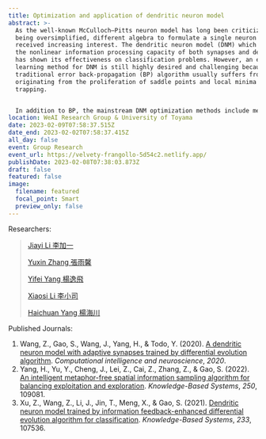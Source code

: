 ```yaml
---
title: Optimization and application of dendritic neuron model
abstract: >-
  As the well-known McCulloch–Pitts neuron model has long been criticized for
  being oversimplified, different algebra to formulate a single neuron model has
  received increasing interest. The dendritic neuron model (DNM) which considers
  the nonlinear information processing capacity of both synapses and dendrites
  has shown its effectiveness on classification problems. However, an effective
  learning method for DNM is still highly desired and challenging because the
  traditional error back-propagation (BP) algorithm usually suffers from issues
  originating from the proliferation of saddle points and local minima
  trapping. 


  In addition to BP, the mainstream DNM optimization methods include meta-heuristic algorithms (MHAs). However, over the decades, MHAs have developed a large number of different algorithms. How to screen suitable MHAs for optimizing DNM has become a hot and challenging area of research. In this study, we classified MHAs into different clusters with different population interaction networks (PIN). The performance of DNMs optimized by different clusters of MHAs is tested in the prediction and classification tasks.
location: WeAI Research Group & University of Toyama
date: 2023-02-09T07:58:37.515Z
date_end: 2023-02-02T07:58:37.415Z
all_day: false
event: Group Research
event_url: https://velvety-frangollo-5d54c2.netlify.app/
publishDate: 2023-02-08T07:38:03.873Z
draft: false
featured: false
image:
  filename: featured
  focal_point: Smart
  preview_only: false
---
```

Researchers:

> [Jiayi Li 李加一](https://velvety-frangollo-5d54c2.netlify.app/author/jiayi-li-%E6%9D%8E%E5%8A%A0%E4%B8%80/)
>
> [Yuxin Zhang 張雨馨](https://velvety-frangollo-5d54c2.netlify.app/author/yuxin-zhang-%E5%BC%B5%E9%9B%A8%E9%A6%A8/)
>
> [Yifei Yang 楊逸飛](https://velvety-frangollo-5d54c2.netlify.app/author/yifei-yang-%E6%A5%8A%E9%80%B8%E9%A3%9B/)
>
> [Xiaosi Li 李小司](https://velvety-frangollo-5d54c2.netlify.app/author/xiaosi-li-%E6%9D%8E%E5%B0%8F%E5%8F%B8/)
>
> [Haichuan Yang 楊海川](https://velvety-frangollo-5d54c2.netlify.app/author/haichuan-yang-%E6%A5%8A%E6%B5%B7%E5%B7%9D/)

Published Journals:

1. Wang, Z., Gao, S., Wang, J., Yang, H., & Todo, Y. (2020). [A dendritic neuron model with adaptive synapses trained by differential evolution algorithm](https://doi.org/10.1155/2020/2710561). *Computational intelligence and neuroscience*, *2020*.
2. Yang, H., Yu, Y., Cheng, J., Lei, Z., Cai, Z., Zhang, Z., & Gao, S. (2022). [An intelligent metaphor-free spatial information sampling algorithm for balancing exploitation and exploration](https://doi.org/10.1016/j.knosys.2022.109081). *Knowledge-Based Systems*, *250*, 109081.
3. Xu, Z., Wang, Z., Li, J., Jin, T., Meng, X., & Gao, S. (2021). [Dendritic neuron model trained by information feedback-enhanced differential evolution algorithm for classification](https://doi.org/10.1016/j.knosys.2021.107536). *Knowledge-Based Systems*, *233*, 107536.
